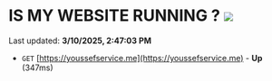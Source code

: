 # IS MY WEBSITE RUNNING ? [![](https://img.shields.io/static/v1?label=Sponsor&message=%E2%9D%A4&logo=GitHub&color=%23fe8e86)](https://github.com/sponsors/Youssef-Lehmam)

Last updated: **3/10/2025, 2:47:03 PM**

- `GET` [https://youssefservice.me](https://youssefservice.me) - **Up** (347ms)
